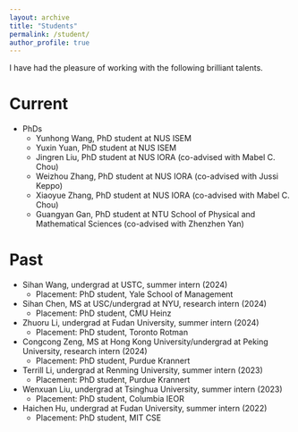 ```yaml
---
layout: archive
title: "Students"
permalink: /student/
author_profile: true
---
```

I have had the pleasure of working with the following brilliant talents.

Current
======
* PhDs
  * Yunhong Wang, PhD student at NUS ISEM
  * Yuxin Yuan, PhD student at NUS ISEM
  * Jingren Liu, PhD student at NUS IORA (co-advised with Mabel C. Chou)
  * Weizhou Zhang, PhD student at NUS IORA (co-advised with Jussi Keppo)
  * Xiaoyue Zhang, PhD student at NUS IORA (co-advised with Mabel C. Chou)
  * Guangyan Gan, PhD student at NTU School of Physical and Mathematical Sciences (co-advised with Zhenzhen Yan)

Past
======
* Sihan Wang, undergrad at USTC, summer intern (2024)
  * Placement: PhD student, Yale School of Management
* Sihan Chen, MS at USC/undergrad at NYU, research intern (2024)
  * Placement: PhD student, CMU Heinz
* Zhuoru Li, undergrad at Fudan University, summer intern (2024)
  * Placement: PhD student, Toronto Rotman
* Congcong Zeng, MS at Hong Kong University/undergrad at Peking University, research intern (2024)
  * Placement: PhD student, Purdue Krannert
* Terrill Li, undergrad at Renming University, summer intern (2023)
  * Placement: PhD student, Purdue Krannert
* Wenxuan Liu, undergrad at Tsinghua University, summer intern (2023)
  * Placement: PhD student, Columbia IEOR
* Haichen Hu, undergrad at Fudan University, summer intern (2022)
  * Placement: PhD student, MIT CSE